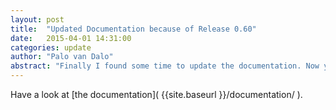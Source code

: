```yaml
---
layout: post
title:  "Updated Documentation because of Release 0.60"
date:   2015-04-01 14:31:00
categories: update 
author: "Palo van Dalo"
abstract: "Finally I found some time to update the documentation. Now you can read about the Pattern Matrix mode"
---
```

Have a look at [the documentation]( {{site.baseurl }}/documentation/ ).
